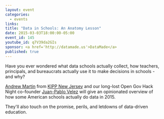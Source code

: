 ```yaml
---
layout: event
categories: 
  - events
links:
title: "Data in Schools: An Anatomy Lesson"
date: 2015-03-03T18:00:00-05:00
event_id: 145
youtube_id: q7V39da2GIs
sponsor: <a href='http://datamade.us'>DataMade</a>
published: true
---
```


Have you ever wondered what data schools actually collect, how teachers, principals, and bureaucrats actually use it to make decisions in schools - and why?

[Andrew Martin](https://twitter.com/moneywithwings) from [KIPP New Jersey](http://kippnj.org/) and our long-lost Open Gov Hack Night co-founder [Juan-Pablo Velez](https://twitter.com/jpvelez) will give an opinionated overview of how some American schools actually do data in 2015. 

They'll also touch on the promise, perils, and letdowns of data-driven education.